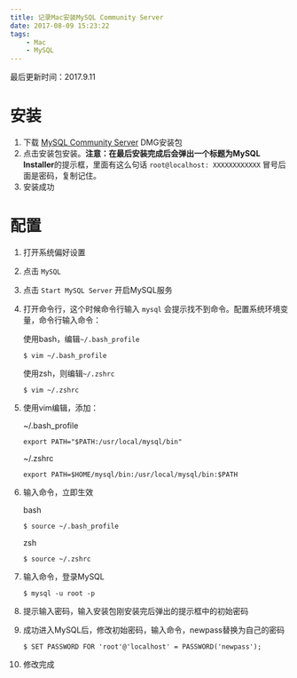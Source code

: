 ```yaml
---
title: 记录Mac安装MySQL Community Server
date: 2017-08-09 15:23:22
tags:
	- Mac
	- MySQL
---
```


最后更新时间：2017.9.11

# 安装

1. 下载 [MySQL Community Server](https://dev.mysql.com/downloads/mysql/) DMG安装包
2. 点击安装包安装。**注意：**在最后安装完成后会弹出一个标题为**MySQL Installer**的提示框，里面有这么句话 `root@localhost: XXXXXXXXXXXX` 冒号后面是密码，复制记住。
3. 安装成功

<!-- more -->

# 配置

1. 打开系统偏好设置

2. 点击 `MySQL`

3. 点击 `Start MySQL Server` 开启MySQL服务

4. 打开命令行，这个时候命令行输入 `mysql` 会提示找不到命令。配置系统环境变量，命令行输入命令：

   使用bash，编辑`~/.bash_profile`

   ```
   $ vim ~/.bash_profile
   ```

   使用zsh，则编辑`~/.zshrc`

   ```
   $ vim ~/.zshrc
   ```

5. 使用vim编辑，添加：

   ~/.bash_profile

   ```
   export PATH="$PATH:/usr/local/mysql/bin"
   ```

   ~/.zshrc

   ```
   export PATH=$HOME/mysql/bin:/usr/local/mysql/bin:$PATH
   ```

6. 输入命令，立即生效

   bash

   ```
   $ source ~/.bash_profile
   ```

   zsh

   ```
   $ source ~/.zshrc
   ```

7. 输入命令，登录MySQL

   ```
   $ mysql -u root -p
   ```

8. 提示输入密码，输入安装包刚安装完后弹出的提示框中的初始密码

9. 成功进入MySQL后，修改初始密码，输入命令，newpass替换为自己的密码

   ```
   $ SET PASSWORD FOR 'root'@'localhost' = PASSWORD('newpass');
   ```

10. 修改完成